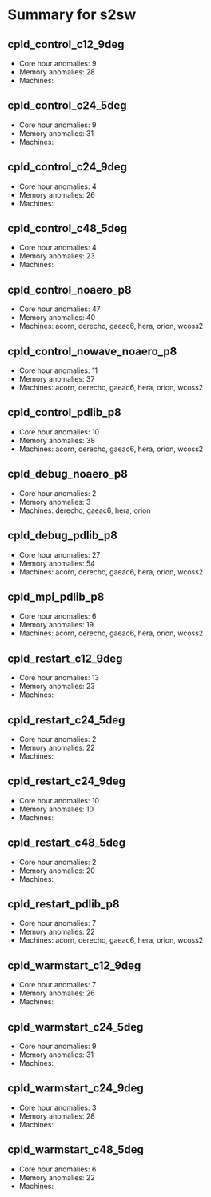 # Summary for s2sw

## cpld_control_c12_9deg
- Core hour anomalies: 9
- Memory anomalies: 28
- Machines: 

## cpld_control_c24_5deg
- Core hour anomalies: 9
- Memory anomalies: 31
- Machines: 

## cpld_control_c24_9deg
- Core hour anomalies: 4
- Memory anomalies: 26
- Machines: 

## cpld_control_c48_5deg
- Core hour anomalies: 4
- Memory anomalies: 23
- Machines: 

## cpld_control_noaero_p8
- Core hour anomalies: 47
- Memory anomalies: 40
- Machines: acorn, derecho, gaeac6, hera, orion, wcoss2

## cpld_control_nowave_noaero_p8
- Core hour anomalies: 11
- Memory anomalies: 37
- Machines: acorn, derecho, gaeac6, hera, orion, wcoss2

## cpld_control_pdlib_p8
- Core hour anomalies: 10
- Memory anomalies: 38
- Machines: acorn, derecho, gaeac6, hera, orion, wcoss2

## cpld_debug_noaero_p8
- Core hour anomalies: 2
- Memory anomalies: 3
- Machines: derecho, gaeac6, hera, orion

## cpld_debug_pdlib_p8
- Core hour anomalies: 27
- Memory anomalies: 54
- Machines: acorn, derecho, gaeac6, hera, orion, wcoss2

## cpld_mpi_pdlib_p8
- Core hour anomalies: 6
- Memory anomalies: 19
- Machines: acorn, derecho, gaeac6, hera, orion, wcoss2

## cpld_restart_c12_9deg
- Core hour anomalies: 13
- Memory anomalies: 23
- Machines: 

## cpld_restart_c24_5deg
- Core hour anomalies: 2
- Memory anomalies: 22
- Machines: 

## cpld_restart_c24_9deg
- Core hour anomalies: 10
- Memory anomalies: 10
- Machines: 

## cpld_restart_c48_5deg
- Core hour anomalies: 2
- Memory anomalies: 20
- Machines: 

## cpld_restart_pdlib_p8
- Core hour anomalies: 7
- Memory anomalies: 22
- Machines: acorn, derecho, gaeac6, hera, orion, wcoss2

## cpld_warmstart_c12_9deg
- Core hour anomalies: 7
- Memory anomalies: 26
- Machines: 

## cpld_warmstart_c24_5deg
- Core hour anomalies: 9
- Memory anomalies: 31
- Machines: 

## cpld_warmstart_c24_9deg
- Core hour anomalies: 3
- Memory anomalies: 28
- Machines: 

## cpld_warmstart_c48_5deg
- Core hour anomalies: 6
- Memory anomalies: 22
- Machines: 

